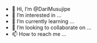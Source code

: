- 👋 Hi, I’m @DariMusujipe
- 👀 I’m interested in ...
- 🌱 I’m currently learning ...
- 💞️ I’m looking to collaborate on ...
- 📫 How to reach me ...

<!---
DariMusujipe/DariMusujipe is a ✨ special ✨ repository because its `README.md` (this file) appears on your GitHub profile.
You can click the Preview link to take a look at your changes.
--->
